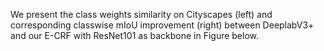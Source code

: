 We present the class weights similarity on Cityscapes (left) and corresponding classwise mIoU improvement (right) between DeeplabV3+ and our E-CRF with ResNet101 as backbone in Figure below.
